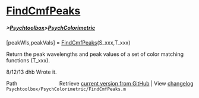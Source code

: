 # [FindCmfPeaks](FindCmfPeaks)
##### >[Psychtoolbox](Psychtoolbox)>[PsychColorimetric](PsychColorimetric)

 [peakWls,peakVals] = [FindCmfPeaks](FindCmfPeaks)(S\_xxx,T\_xxx)  
  
Return the peak wavelengths and peak values of a set of color matching functions (T\_xxx).  
  
8/12/13  dhb  Wrote it.  




<div class="code_header" style="text-align:right;">
  <span style="float:left;">Path&nbsp;&nbsp;</span> <span class="counter">Retrieve <a href=
  "https://raw.github.com/Psychtoolbox-3/Psychtoolbox-3/beta/Psychtoolbox/PsychColorimetric/FindCmfPeaks.m">current version from GitHub</a> | View <a href=
  "https://github.com/Psychtoolbox-3/Psychtoolbox-3/commits/beta/Psychtoolbox/PsychColorimetric/FindCmfPeaks.m">changelog</a></span>
</div>
<div class="code">
  <code>Psychtoolbox/PsychColorimetric/FindCmfPeaks.m</code>
</div>

